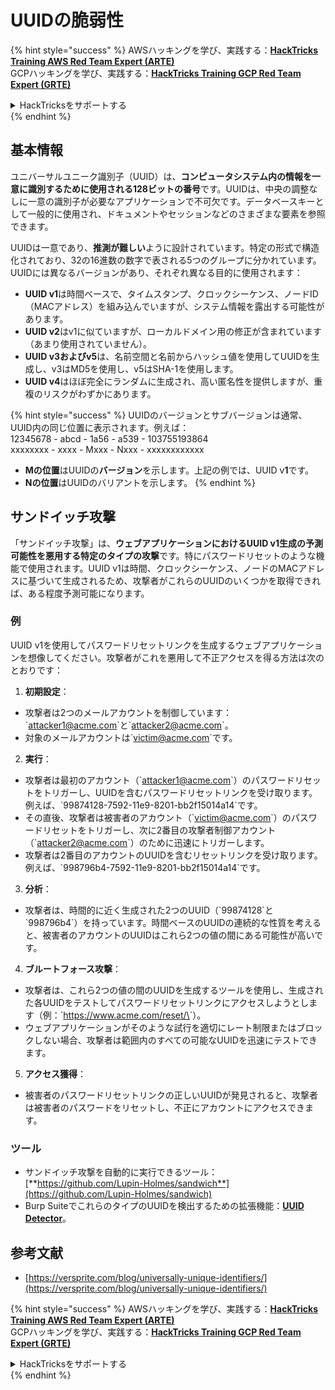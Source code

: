 # UUIDの脆弱性

{% hint style="success" %}
AWSハッキングを学び、実践する：<img src="/.gitbook/assets/arte.png" alt="" data-size="line">[**HackTricks Training AWS Red Team Expert (ARTE)**](https://training.hacktricks.xyz/courses/arte)<img src="/.gitbook/assets/arte.png" alt="" data-size="line">\
GCPハッキングを学び、実践する：<img src="/.gitbook/assets/grte.png" alt="" data-size="line">[**HackTricks Training GCP Red Team Expert (GRTE)**<img src="/.gitbook/assets/grte.png" alt="" data-size="line">](https://training.hacktricks.xyz/courses/grte)

<details>

<summary>HackTricksをサポートする</summary>

* [**サブスクリプションプラン**](https://github.com/sponsors/carlospolop)を確認してください！
* **💬 [**Discordグループ**](https://discord.gg/hRep4RUj7f)または[**Telegramグループ**](https://t.me/peass)に参加するか、**Twitter** 🐦 [**@hacktricks\_live**](https://twitter.com/hacktricks\_live)**をフォローしてください。**
* **[**HackTricks**](https://github.com/carlospolop/hacktricks)および[**HackTricks Cloud**](https://github.com/carlospolop/hacktricks-cloud)のGitHubリポジトリにPRを送信してハッキングトリックを共有してください。**

</details>
{% endhint %}

## 基本情報

ユニバーサルユニーク識別子（UUID）は、**コンピュータシステム内の情報を一意に識別するために使用される128ビットの番号**です。UUIDは、中央の調整なしに一意の識別子が必要なアプリケーションで不可欠です。データベースキーとして一般的に使用され、ドキュメントやセッションなどのさまざまな要素を参照できます。

UUIDは一意であり、**推測が難しい**ように設計されています。特定の形式で構造化されており、32の16進数の数字で表される5つのグループに分かれています。UUIDには異なるバージョンがあり、それぞれ異なる目的に使用されます：

* **UUID v1**は時間ベースで、タイムスタンプ、クロックシーケンス、ノードID（MACアドレス）を組み込んでいますが、システム情報を露出する可能性があります。
* **UUID v2**はv1に似ていますが、ローカルドメイン用の修正が含まれています（あまり使用されていません）。
* **UUID v3およびv5**は、名前空間と名前からハッシュ値を使用してUUIDを生成し、v3はMD5を使用し、v5はSHA-1を使用します。
* **UUID v4**はほぼ完全にランダムに生成され、高い匿名性を提供しますが、重複のリスクがわずかにあります。

{% hint style="success" %}
UUIDのバージョンとサブバージョンは通常、UUID内の同じ位置に表示されます。例えば：\
12345678 - abcd - 1a56 - a539 - 103755193864\
xxxxxxxx  - xxxx - Mxxx - Nxxx - xxxxxxxxxxxx

* **Mの位置**はUUIDの**バージョン**を示します。上記の例では、UUID v**1**です。
* **Nの位置**はUUIDのバリアントを示します。
{% endhint %}

## サンドイッチ攻撃

「サンドイッチ攻撃」は、**ウェブアプリケーションにおけるUUID v1生成の予測可能性を悪用する特定のタイプの攻撃**です。特にパスワードリセットのような機能で使用されます。UUID v1は時間、クロックシーケンス、ノードのMACアドレスに基づいて生成されるため、攻撃者がこれらのUUIDのいくつかを取得できれば、ある程度予測可能になります。

### 例

UUID v1を使用してパスワードリセットリンクを生成するウェブアプリケーションを想像してください。攻撃者がこれを悪用して不正アクセスを得る方法は次のとおりです：

1. **初期設定**：

* 攻撃者は2つのメールアカウントを制御しています：\`attacker1@acme.com\`と\`attacker2@acme.com\`。
* 対象のメールアカウントは\`victim@acme.com\`です。

2. **実行**：

* 攻撃者は最初のアカウント（\`attacker1@acme.com\`）のパスワードリセットをトリガーし、UUIDを含むパスワードリセットリンクを受け取ります。例えば、\`99874128-7592-11e9-8201-bb2f15014a14\`です。
* その直後、攻撃者は被害者のアカウント（\`victim@acme.com\`）のパスワードリセットをトリガーし、次に2番目の攻撃者制御アカウント（\`attacker2@acme.com\`）のために迅速にトリガーします。
* 攻撃者は2番目のアカウントのUUIDを含むリセットリンクを受け取ります。例えば、\`998796b4-7592-11e9-8201-bb2f15014a14\`です。

3. **分析**：

* 攻撃者は、時間的に近く生成された2つのUUID（\`99874128\`と\`998796b4\`）を持っています。時間ベースのUUIDの連続的な性質を考えると、被害者のアカウントのUUIDはこれら2つの値の間にある可能性が高いです。

4. **ブルートフォース攻撃**：

* 攻撃者は、これら2つの値の間のUUIDを生成するツールを使用し、生成された各UUIDをテストしてパスワードリセットリンクにアクセスしようとします（例：\`https://www.acme.com/reset/\<generated-UUID>\`）。
* ウェブアプリケーションがそのような試行を適切にレート制限またはブロックしない場合、攻撃者は範囲内のすべての可能なUUIDを迅速にテストできます。

5. **アクセス獲得**：

* 被害者のパスワードリセットリンクの正しいUUIDが発見されると、攻撃者は被害者のパスワードをリセットし、不正にアカウントにアクセスできます。

### ツール

* サンドイッチ攻撃を自動的に実行できるツール： [**https://github.com/Lupin-Holmes/sandwich**](https://github.com/Lupin-Holmes/sandwich)
* Burp SuiteでこれらのタイプのUUIDを検出するための拡張機能：[**UUID Detector**](https://portswigger.net/bappstore/65f32f209a72480ea5f1a0dac4f38248)。

## 参考文献

* [https://versprite.com/blog/universally-unique-identifiers/](https://versprite.com/blog/universally-unique-identifiers/)

{% hint style="success" %}
AWSハッキングを学び、実践する：<img src="/.gitbook/assets/arte.png" alt="" data-size="line">[**HackTricks Training AWS Red Team Expert (ARTE)**](https://training.hacktricks.xyz/courses/arte)<img src="/.gitbook/assets/arte.png" alt="" data-size="line">\
GCPハッキングを学び、実践する：<img src="/.gitbook/assets/grte.png" alt="" data-size="line">[**HackTricks Training GCP Red Team Expert (GRTE)**<img src="/.gitbook/assets/grte.png" alt="" data-size="line">](https://training.hacktricks.xyz/courses/grte)

<details>

<summary>HackTricksをサポートする</summary>

* [**サブスクリプションプラン**](https://github.com/sponsors/carlospolop)を確認してください！
* **💬 [**Discordグループ**](https://discord.gg/hRep4RUj7f)または[**Telegramグループ**](https://t.me/peass)に参加するか、**Twitter** 🐦 [**@hacktricks\_live**](https://twitter.com/hacktricks\_live)**をフォローしてください。**
* **[**HackTricks**](https://github.com/carlospolop/hacktricks)および[**HackTricks Cloud**](https://github.com/carlospolop/hacktricks-cloud)のGitHubリポジトリにPRを送信してハッキングトリックを共有してください。**

</details>
{% endhint %}
